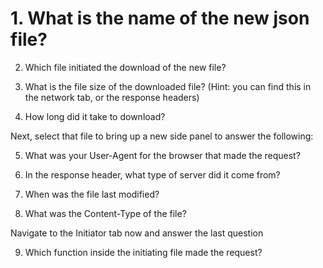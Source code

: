 
# 1. What is the name of the new json file?

2. Which file initiated the download of the new file?

3. What is the file size of the downloaded file? (Hint: you can find this in the network tab, or the response headers)

4. How long did it take to download?

 

Next, select that file to bring up a new side panel to answer the following:

5. What was your User-Agent for the browser that made the request?

6. In the response header, what type of server did it come from?

7. When was the file last modified?

8. What was the Content-Type of the file?



Navigate to the Initiator tab now and answer the last question

9. Which function inside the initiating file made the request?
